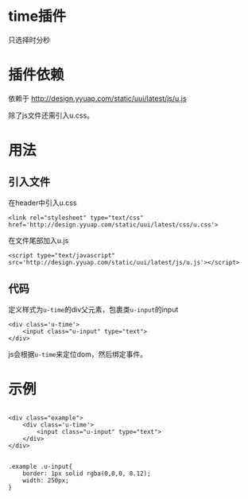 # time插件

只选择时分秒

# 插件依赖

依赖于 http://design.yyuap.com/static/uui/latest/js/u.js

除了js文件还需引入u.css。

# 用法

## 引入文件
在header中引入u.css
```
<link rel="stylesheet" type="text/css" href='http://design.yyuap.com/static/uui/latest/css/u.css'>
```
在文件尾部加入u.js
 
```
<script type="text/javascript" src='http://design.yyuap.com/static/uui/latest/js/u.js'></script>

```

## 代码

定义样式为`u-time`的div父元素，包裹类`u-input`的input

```
<div class='u-time'>
    <input class="u-input" type="text">
</div>

```

js会根据`u-time`来定位dom，然后绑定事件。


# 示例










<div class="examples-code"><pre><code>
&lt;div class="example">
	&lt;div class='u-time'>
	    &lt;input class="u-input" type="text">
	&lt;/div>
&lt;/div></code></pre>
</div>

<div class="examples-code"><pre><code>
.example .u-input{
	border: 1px solid rgba(0,0,0, 0.12);
	width: 250px;
}</code></pre>
</div>


